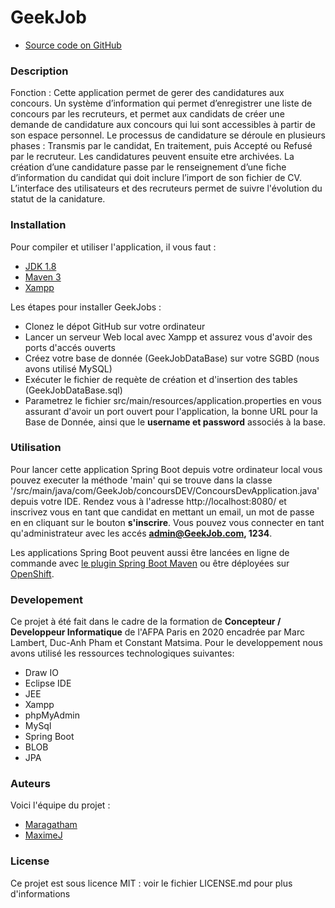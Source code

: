 # GeekJob
- [Source code on GitHub](https://github.com/MaragathamJAYARAM/Project-Gestion-de-candidature)

### Description  

Fonction : Cette application permet de gerer des candidatures aux concours. Un système d’information qui permet d’enregistrer une liste de concours par les recruteurs, et permet aux candidats de créer une demande de candidature aux concours qui lui sont accessibles à partir de son espace personnel. Le processus de candidature se déroule en plusieurs phases : Transmis par le candidat, En traitement, puis Accepté ou Refusé par le recruteur. Les candidatures peuvent ensuite etre archivées. La création d’une candidature passe par le renseignement d’une fiche d’information du candidat qui doit inclure l’import de son fichier de CV. L’interface des utilisateurs et des recruteurs permet de suivre l'évolution du statut de la canidature.  


### Installation  

Pour compiler et utiliser l'application, il vous faut :
- [JDK 1.8](http://www.oracle.com/technetwork/java/javase/downloads/jdk8-downloads-2133151.html)
- [Maven 3](https://maven.apache.org)
- [Xampp](https://www.apachefriends.org/fr/index.html)

Les étapes pour installer GeekJobs :
- Clonez le dépot GitHub sur votre ordinateur
- Lancer un serveur Web local avec Xampp et assurez vous d'avoir des ports d'accés ouverts 
- Créez votre base de donnée (GeekJobDataBase) sur votre SGBD (nous avons utilisé MySQL) 
- Exécuter le fichier de requète de création et d'insertion des tables (GeekJobDataBase.sql)
- Parametrez le fichier src/main/resources/application.properties en vous assurant d'avoir un port ouvert pour l'application, la bonne URL pour la Base de Donnée, ainsi que le **username et password** associés à la base.


### Utilisation 

Pour lancer cette application Spring Boot depuis votre ordinateur local vous pouvez executer la méthode 'main' qui se trouve dans la classe '/src/main/java/com/GeekJob/concoursDEV/ConcoursDevApplication.java' depuis votre IDE. Rendez vous à l'adresse http://localhost:8080/ et inscrivez vous en tant que candidat en mettant un email, un mot de passe en en cliquant sur le bouton **s'inscrire**. Vous pouvez vous connecter en tant qu'administrateur avec les accés **admin@GeekJob.com, 1234**.

Les applications Spring Boot peuvent aussi être lancées en ligne de commande avec [le plugin Spring Boot Maven](https://docs.spring.io/spring-boot/docs/current/reference/html/build-tool-plugins.html#build-tool-plugins-maven-plugin) ou être déployées sur [OpenShift](https://docs.openshift.com/container-platform/3.9/cli_reference/get_started_cli.html).

### Developement  

Ce projet à été fait dans le cadre de la formation de **Concepteur / Developpeur Informatique** de l'AFPA Paris en 2020 encadrée par Marc Lambert, Duc-Anh Pham et Constant Matsima. Pour le developpement nous avons utilisé les ressources technologiques suivantes:
- Draw IO
- Eclipse IDE
- JEE
- Xampp
- phpMyAdmin
- MySql
- Spring Boot
- BLOB
- JPA

### Auteurs  
Voici l'équipe du projet :
- [Maragatham](https://github.com/MaragathamJAYARAM)
- [MaximeJ](https://github.com/maximej)


### License  

Ce projet est sous licence MIT : voir le fichier LICENSE.md pour plus d'informations
